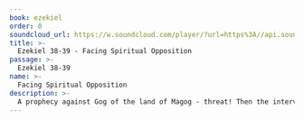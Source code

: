 ```yaml
---
book: ezekiel
order: 0
soundcloud_url: https://w.soundcloud.com/player/?url=https%3A//api.soundcloud.com/tracks/
title: >-
  Ezekiel 38-39 - Facing Spiritual Opposition
passage: >-
  Ezekiel 38-39
name: >-
  Facing Spiritual Opposition
description: >-
  A prophecy against Gog of the land of Magog - threat! Then the intervention of the Sovereign Lord - deliverance! Finally, the outpouring of God's Spirit- restoration!
---
```


